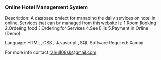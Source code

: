 ### Online Hotel Management System ###

Description: 
A database project for managing the daily services on hotel in online.
Services that can be managed from this website is:
1.Room Booking
2.Ordering food
3.Ordering for Services
4.See Bills
5.Payment in Online (Demo)

Language: HTML , CSS , Javascript , SQL 
Software Required: Xampp

For more info contact rahul108sk@gmail.com


